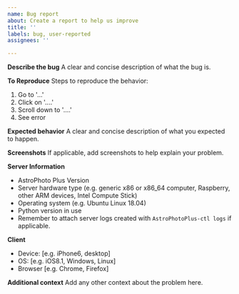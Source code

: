 ```yaml
---
name: Bug report
about: Create a report to help us improve
title: ''
labels: bug, user-reported
assignees: ''

---
```


**Describe the bug**
A clear and concise description of what the bug is.

**To Reproduce**
Steps to reproduce the behavior:
1. Go to '...'
2. Click on '....'
3. Scroll down to '....'
4. See error

**Expected behavior**
A clear and concise description of what you expected to happen.

**Screenshots**
If applicable, add screenshots to help explain your problem.

**Server Information**
- AstroPhoto Plus Version
 - Server hardware type (e.g. generic x86 or x86_64 computer, Raspberry, other ARM devices, Intel Compute Stick)
 - Operating system (e.g. Ubuntu Linux 18.04)
 - Python version in use
 - Remember to attach server logs created with `AstroPhotoPlus-ctl logs` if applicable.

**Client**
 - Device: [e.g. iPhone6, desktop]
 - OS: [e.g. iOS8.1, Windows, Linux]
 - Browser [e.g. Chrome, Firefox]

**Additional context**
Add any other context about the problem here.
